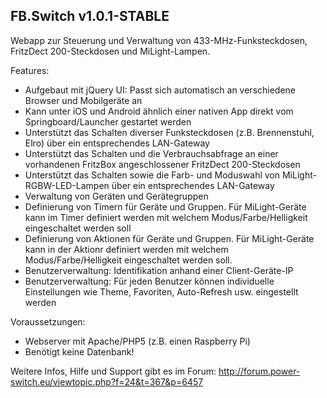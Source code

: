 FB.Switch v1.0.1-STABLE
-----------------------
Webapp zur Steuerung und Verwaltung von 433-MHz-Funksteckdosen, FritzDect 200-Steckdosen und MiLight-Lampen.

Features:
- Aufgebaut mit jQuery UI: Passt sich automatisch an verschiedene Browser und Mobilgeräte an
- Kann unter iOS und Android ähnlich einer nativen App direkt vom Springboard/Launcher gestartet werden
- Unterstützt das Schalten diverser Funksteckdosen (z.B. Brennenstuhl, Elro) über ein entsprechendes LAN-Gateway
- Unterstützt das Schalten und die Verbrauchsabfrage an einer vorhandenen FritzBox angeschlossener FritzDect 200-Steckdosen
- Unterstützt das Schalten sowie die Farb- und Moduswahl von MiLight-RGBW-LED-Lampen über ein entsprechendes LAN-Gateway
- Verwaltung von Geräten und Gerätegruppen
- Definierung von Timern für Geräte und Gruppen. Für MiLight-Geräte kann im Timer definiert werden mit welchem Modus/Farbe/Helligkeit eingeschaltet werden soll
- Definierung von Aktionen für Geräte und Gruppen. Für MiLight-Geräte kann in der Aktionr definiert werden mit welchem Modus/Farbe/Helligkeit eingeschaltet werden soll.
- Benutzerverwaltung: Identifikation anhand einer Client-Geräte-IP
- Benutzerverwaltung: Für jeden Benutzer können individuelle Einstellungen wie Theme, Favoriten, Auto-Refresh usw. eingestellt werden

Voraussetzungen:
- Webserver mit Apache/PHP5 (z.B. einen Raspberry Pi)
- Benötigt keine Datenbank!

Weitere Infos, Hilfe und Support gibt es im Forum:
http://forum.power-switch.eu/viewtopic.php?f=24&t=367&p=6457
